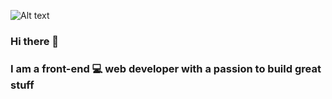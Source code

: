 
![Alt text](https://media.giphy.com/media/f3iwJFOVOwuy7K6FFw/giphy.gif)
### Hi there 👋
### I am a front-end 💻 web developer with a passion to build great stuff



